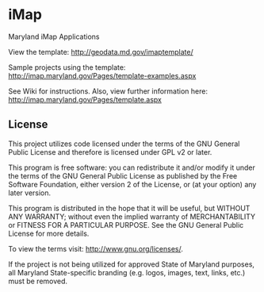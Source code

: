iMap
====

Maryland iMap Applications

View the template:  http://geodata.md.gov/imaptemplate/

Sample projects using the template:  http://imap.maryland.gov/Pages/template-examples.aspx




See Wiki for instructions.  Also, view further information here: http://imap.maryland.gov/Pages/template.aspx

## License

This project utilizes code licensed under the terms of the GNU General Public License and therefore is licensed under GPL v2 or later.

This program is free software: you can redistribute it and/or modify it under the terms of the GNU General Public License as published by the Free Software Foundation, either version 2 of the License, or (at your option) any later version.

This program is distributed in the hope that it will be useful, but WITHOUT ANY WARRANTY; without even the implied warranty of MERCHANTABILITY or FITNESS FOR A PARTICULAR PURPOSE. See the GNU General Public License for more details.

To view the terms visit: http://www.gnu.org/licenses/.

If the project is not being utilized for approved State of Maryland purposes, all Maryland State-specific branding (e.g. logos, images, text, links, etc.) must be removed.
